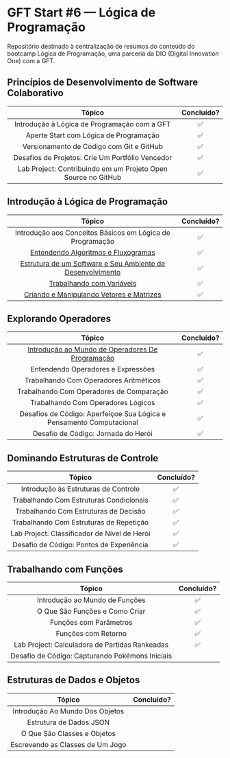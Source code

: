 # GFT Start #6 — Lógica de Programação

Repositório destinado à centralização de resumos do conteúdo do bootcamp Lógica de Programação, uma parceria da DIO (Digital Innovation One) com a GFT.

## Princípios de Desenvolvimento de Software Colaborativo

|                            Tópico                             | Concluído? |
| :-----------------------------------------------------------: | :--------: |
|         Introdução à Lógica de Programação com a GFT          |     ✅     |
|            Aperte Start com Lógica de Programação             |     ✅     |
|           Versionamento de Código com Git e GitHub            |     ✅     |
|       Desafios de Projetos: Crie Um Portfólio Vencedor        |     ✅     |
| Lab Project: Contribuindo em um Projeto Open Source no GitHub |     ✅     |

## Introdução à Lógica de Programação

|                                                                                 Tópico                                                                                  | Concluído? |
| :---------------------------------------------------------------------------------------------------------------------------------------------------------------------: | :--------: |
|                                                        Introdução aos Conceitos Básicos em Lógica de Programação                                                        |     ✅     |
|                        [Entendendo Algoritmos e Fluxogramas](/resumos/introducao-a-logica-de-programacao/entendendo-algoritmos-e-fluxogramas.md)                        |     ✅     |
| [Estrutura de um Software e Seu Ambiente de Desenvolvimento](/resumos/introducao-a-logica-de-programacao/estrutura-de-um-software-e-seu-ambiente-de-desenvolvimento.md) |     ✅     |
|                                  [Trabalhando com Variáveis](/resumos/introducao-a-logica-de-programacao/trabalhando-com-variaveis.md)                                  |     ✅     |
|                   [Criando e Manipulando Vetores e Matrizes](/resumos/introducao-a-logica-de-programacao/criando-e-manipulando-vetores-e-matrizes.md)                   |     ✅     |

## Explorando Operadores

|                                                                 Tópico                                                                 | Concluído? |
| :------------------------------------------------------------------------------------------------------------------------------------: | :--------: |
| [Introdução ao Mundo de Operadores De Programação](/resumos/explorando-operadores/introducao-ao-mundo-de-operadores-de-programacao.md) |     ✅     |
|                                                   Entendendo Operadores e Expressões                                                   |     ✅     |
|                                                 Trabalhando Com Operadores Aritméticos                                                 |     ✅     |
|                                                Trabalhando Com Operadores de Comparação                                                |     ✅     |
|                                                   Trabalhando Com Operadores Lógicos                                                   |     ✅     |
|                                  Desafios de Código: Aperfeiçoe Sua Lógica e Pensamento Computacional                                  |     ✅     |
|                                                  Desafio de Código: Jornada do Herói                                                   |     ✅     |

## Dominando Estruturas de Controle

|                    Tópico                    | Concluído? |
| :------------------------------------------: | :--------: |
|     Introdução às Estruturas de Controle     |     ✅     |
|   Trabalhando Com Estruturas Condicionais    |     ✅     |
|    Trabalhando Com Estruturas de Decisão     |     ✅     |
|   Trabalhando Com Estruturas de Repetição    |     ✅     |
| Lab Project: Classificador de Nível de Herói |     ✅     |
|   Desafio de Código: Pontos de Experiência   |     ✅     |

## Trabalhando com Funções

|                     Tópico                      | Concluído? |
| :---------------------------------------------: | :--------: |
|         Introdução ao Mundo de Funções          |     ✅     |
|         O Que São Funções e Como Criar          |     ✅     |
|             Funções com Parâmetros              |     ✅     |
|               Funções com Retorno               |     ✅     |
| Lab Project: Calculadora de Partidas Rankeadas  |     ✅     |
| Desafio de Código: Capturando Pokémons Iniciais |            |

## Estruturas de Dados e Objetos

|              Tópico              | Concluído? |
| :------------------------------: | :--------: |
| Introdução Ao Mundo Dos Objetos  |            |
|     Estrutura de Dados JSON      |            |
|   O Que São Classes e Objetos    |            |
| Escrevendo as Classes de Um Jogo |            |
